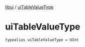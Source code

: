 [libui](README.md) / [uiTableValueType](ui-table-value-type.md)

# uiTableValueType

`typealias uiTableValueType = UInt`